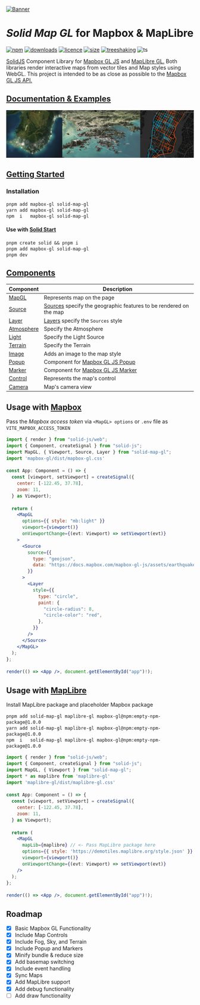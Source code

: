 [![Banner](https://assets.solidjs.com/banner?project=solid-map-gl&background=tiles&type=Mapping%20Plugin)](https://gis-hub.gitbook.io/solid-map-gl)

# ***Solid Map GL*** for Mapbox & MapLibre

[![npm](https://img.shields.io/npm/v/solid-map-gl)](https://www.npmjs.com/package/solid-map-gl)
[![downloads](https://img.shields.io/npm/dt/solid-map-gl)](https://www.npmjs.com/package/solid-map-gl)
[![licence](https://img.shields.io/npm/l/solid-map-gl?color=blue)](LICENSE/)
[![size](https://img.shields.io/bundlephobia/min/solid-map-gl)](https://bundlephobia.com/package/solid-map-gl)
[![treeshaking](https://img.shields.io/badge/treeshaking-supported-success)](https://bundlephobia.com/package/solid-map-gl) 
![ts](https://img.shields.io/badge/types-included-blue?logo=typescript&logoColor=white)

[SolidJS](https://www.solidjs.com/) Component Library for [Mapbox GL JS](https://github.com/mapbox/mapbox-gl-js) and [MapLibre GL.](https://maplibre.org/projects/maplibre-gl-js/) Both libraries render interactive maps from vector tiles and Map styles using WebGL. This project is intended to be as close as possible to the [Mapbox GL JS API.](https://docs.mapbox.com/mapbox-gl-js/api/)

## [Documentation & Examples](https://gis-hub.gitbook.io/solid-map-gl)
[![Gallery](/docs/header.png)](https://gis-hub.gitbook.io/solid-map-gl)

## [Getting Started](https://gis-hub.gitbook.io/solid-map-gl/start)
### Installation

```shell
pnpm add mapbox-gl solid-map-gl
yarn add mapbox-gl solid-map-gl
npm  i   mapbox-gl solid-map-gl
```
#### Use with [Solid Start](https://github.com/solidjs/solid-start)
```shell
pnpm create solid && pnpm i
pnpm add mapbox-gl solid-map-gl
pnpm dev
```

## [Components](https://gis-hub.gitbook.io/solid-map-gl/components) 

| Component                            | Description                                                                                                            |
| ------------------------------------ | ---------------------------------------------------------------------------------------------------------------------- |
| [MapGL](https://gis-hub.gitbook.io/solid-map-gl/components/mapgl)       | Represents map on the page                                                                                             |
| [Source](https://gis-hub.gitbook.io/solid-map-gl/components/source)     | [Sources](https://docs.mapbox.com/mapbox-gl-js/api/#sources) specify the geographic features to be rendered on the map |
| [Layer](https://gis-hub.gitbook.io/solid-map-gl/components/layer)       | [Layers](https://docs.mapbox.com/mapbox-gl-js/style-spec/#layers) specify the `Sources` style                          |                                                                                                 |
| [Atmosphere](https://gis-hub.gitbook.io/solid-map-gl/components/atmosphere)           | Specify the Atmosphere                                                                                                  |
| [Light](https://gis-hub.gitbook.io/solid-map-gl/components/light)           | Specify the Light Source                                                                                                 |
| [Terrain](https://gis-hub.gitbook.io/solid-map-gl/components/terrain)   | Specify the Terrain                                                                                              |
| [Image](https://gis-hub.gitbook.io/solid-map-gl/components/image)       | Adds an image to the map style                                                                                         |
| [Popup](https://gis-hub.gitbook.io/solid-map-gl/components/popup)       | Component for [Mapbox GL JS Popup](https://docs.mapbox.com/mapbox-gl-js/api/#popup)                                    |
| [Marker](https://gis-hub.gitbook.io/solid-map-gl/components/marker)     | Component for [Mapbox GL JS Marker](https://docs.mapbox.com/mapbox-gl-js/api/#marker)                                  |
| [Control](https://gis-hub.gitbook.io/solid-map-gl/components/control) | Represents the map's control                                                                                           |
| [Camera](https://gis-hub.gitbook.io/solid-map-gl/components/camera) | Map's camera view                                                                                           |

## Usage with [Mapbox](https://docs.mapbox.com/mapbox-gl-js/guides/)
Pass the *Mapbox access token* via `<MapGL> options` or `.env` file as `VITE_MAPBOX_ACCESS_TOKEN`


```jsx
import { render } from "solid-js/web";
import { Component, createSignal } from "solid-js";
import MapGL, { Viewport, Source, Layer } from "solid-map-gl";
import 'mapbox-gl/dist/mapbox-gl.css'

const App: Component = () => {
  const [viewport, setViewport] = createSignal({
    center: [-122.45, 37.78],
    zoom: 11,
  } as Viewport);

  return (
    <MapGL
      options={{ style: "mb:light" }}
      viewport={viewport()}
      onViewportChange={(evt: Viewport) => setViewport(evt)}
    >
      <Source
        source={{
          type: "geojson",
          data: "https://docs.mapbox.com/mapbox-gl-js/assets/earthquakes.geojson",
        }}
      >
        <Layer
          style={{
            type: "circle",
            paint: {
              "circle-radius": 8,
              "circle-color": "red",
            },
          }}
        />
      </Source>
    </MapGL>
  );
};

render(() => <App />, document.getElementById("app")!);
```
## Usage with [MapLibre](https://maplibre.org/maplibre-gl-js-docs/api/)

Install MapLibre package and placeholder Mapbox package
```shell
pnpm add solid-map-gl maplibre-gl mapbox-gl@npm:empty-npm-package@1.0.0
yarn add solid-map-gl maplibre-gl mapbox-gl@npm:empty-npm-package@1.0.0
npm  i   solid-map-gl maplibre-gl mapbox-gl@npm:empty-npm-package@1.0.0
```

```jsx
import { render } from "solid-js/web";
import { Component, createSignal } from "solid-js";
import MapGL, { Viewport } from "solid-map-gl";
import * as maplibre from 'maplibre-gl'
import 'maplibre-gl/dist/maplibre-gl.css'

const App: Component = () => {
  const [viewport, setViewport] = createSignal({
    center: [-122.45, 37.78],
    zoom: 11,
  } as Viewport);

  return (
    <MapGL
      mapLib={maplibre} // <- Pass MapLibre package here
      options={{ style: 'https://demotiles.maplibre.org/style.json' }}
      viewport={viewport()}
      onViewportChange={(evt: Viewport) => setViewport(evt)}
    />
  );
};

render(() => <App />, document.getElementById("app")!);
```

## Roadmap

* [x] Basic Mapbox GL Functionality
* [x] Include Map Controls
* [x] Include Fog, Sky, and Terrain
* [x] Include Popup and Markers
* [x] Minify bundle & reduce size
* [x] Add basemap switching
* [x] Include event handling
* [x] Sync Maps
* [x] Add MapLibre support
* [x] Add debug functionality
* [ ] Add draw functionality
